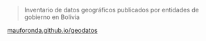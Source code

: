 > Inventario de datos geográficos publicados por entidades de gobierno en Bolivia

[mauforonda.github.io/geodatos](https://mauforonda.github.io/geodatos)
